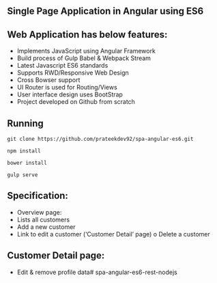 ## Single Page Application in Angular using ES6

## Web Application has below features:

* Implements JavaScript using Angular Framework
* Build process of Gulp Babel & Webpack Stream
* Latest Javascript ES6 standards
* Supports RWD/Responsive Web Design
* Cross Bowser support
* UI Router is used for Routing/Views
* User interface design uses BootStrap
* Project developed on Github from scratch 

## Running

```
git clone https://github.com/prateekdev92/spa-angular-es6.git
```

```
npm install
```

```
bower install
```

```
gulp serve
```

## Specification:
* Overview page:
* Lists all customers
* Add a new customer
* Link to edit a customer (‘Customer Detail’ page) o Delete a customer

## Customer Detail page:
* Edit & remove profile data# spa-angular-es6-rest-nodejs
